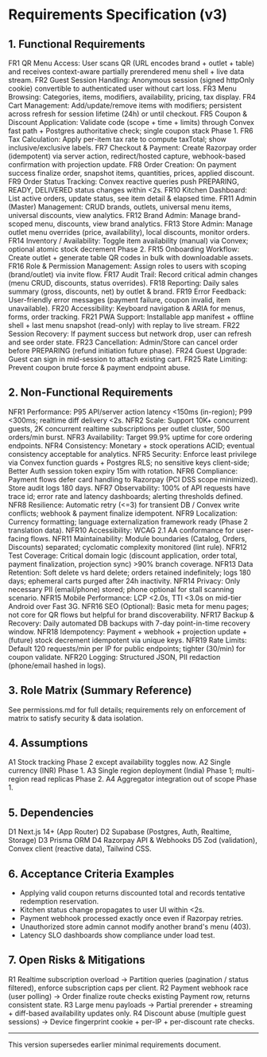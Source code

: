# Requirements Specification (v3)

## 1. Functional Requirements
FR1 QR Menu Access: User scans QR (URL encodes brand + outlet + table) and receives context-aware partially prerendered menu shell + live data stream.
FR2 Guest Session Handling: Anonymous session (signed httpOnly cookie) convertible to authenticated user without cart loss.
FR3 Menu Browsing: Categories, items, modifiers, availability, pricing, tax display.
FR4 Cart Management: Add/update/remove items with modifiers; persistent across refresh for session lifetime (24h) or until checkout.
FR5 Coupon & Discount Application: Validate code (scope + time + limits) through Convex fast path + Postgres authoritative check; single coupon stack Phase 1.
FR6 Tax Calculation: Apply per-item tax rate to compute taxTotal; show inclusive/exclusive labels.
FR7 Checkout & Payment: Create Razorpay order (idempotent) via server action, redirect/hosted capture, webhook-based confirmation with projection update.
FR8 Order Creation: On payment success finalize order, snapshot items, quantities, prices, applied discount.
FR9 Order Status Tracking: Convex reactive queries push PREPARING, READY, DELIVERED status changes within <2s.
FR10 Kitchen Dashboard: List active orders, update status, see item detail & elapsed time.
FR11 Admin (Master) Management: CRUD brands, outlets, universal menu items, universal discounts, view analytics.
FR12 Brand Admin: Manage brand-scoped menu, discounts, view brand analytics.
FR13 Store Admin: Manage outlet menu overrides (price, availability), local discounts, monitor orders.
FR14 Inventory / Availability: Toggle item availability (manual) via Convex; optional atomic stock decrement Phase 2.
FR15 Onboarding Workflow: Create outlet + generate table QR codes in bulk with downloadable assets.
FR16 Role & Permission Management: Assign roles to users with scoping (brand/outlet) via invite flow.
FR17 Audit Trail: Record critical admin changes (menu CRUD, discounts, status overrides).
FR18 Reporting: Daily sales summary (gross, discounts, net) by outlet & brand.
FR19 Error Feedback: User-friendly error messages (payment failure, coupon invalid, item unavailable).
FR20 Accessibility: Keyboard navigation & ARIA for menus, forms, order tracking.
FR21 PWA Support: Installable app manifest + offline shell + last menu snapshot (read-only) with replay to live stream.
FR22 Session Recovery: If payment success but network drop, user can refresh and see order state.
FR23 Cancellation: Admin/Store can cancel order before PREPARING (refund initiation future phase).
FR24 Guest Upgrade: Guest can sign in mid-session to attach existing cart.
FR25 Rate Limiting: Prevent coupon brute force & payment endpoint abuse.

## 2. Non-Functional Requirements
NFR1 Performance: P95 API/server action latency <150ms (in-region); P99 <300ms; realtime diff delivery <2s.
NFR2 Scale: Support 10K+ concurrent guests, 2K concurrent realtime subscriptions per outlet cluster, 500 orders/min burst.
NFR3 Availability: Target 99.9% uptime for core ordering endpoints.
NFR4 Consistency: Monetary + stock operations ACID; eventual consistency acceptable for analytics.
NFR5 Security: Enforce least privilege via Convex function guards + Postgres RLS; no sensitive keys client-side; Better Auth session token expiry 15m with rotation.
NFR6 Compliance: Payment flows defer card handling to Razorpay (PCI DSS scope minimized). Store audit logs 180 days.
NFR7 Observability: 100% of API requests have trace id; error rate and latency dashboards; alerting thresholds defined.
NFR8 Resilience: Automatic retry (<=3) for transient DB / Convex write conflicts; webhook & payment finalize idempotent.
NFR9 Localization: Currency formatting; language externalization framework ready (Phase 2 translation data).
NFR10 Accessibility: WCAG 2.1 AA conformance for user-facing flows.
NFR11 Maintainability: Module boundaries (Catalog, Orders, Discounts) separated; cyclomatic complexity monitored (lint rule).
NFR12 Test Coverage: Critical domain logic (discount application, order total, payment finalization, projection sync) >90% branch coverage.
NFR13 Data Retention: Soft delete vs hard delete; orders retained indefinitely; logs 180 days; ephemeral carts purged after 24h inactivity.
NFR14 Privacy: Only necessary PII (email/phone) stored; phone optional for stall scanning scenario.
NFR15 Mobile Performance: LCP <2.0s, TTI <3.0s on mid-tier Android over Fast 3G.
NFR16 SEO (Optional): Basic meta for menu pages; not core for QR flows but helpful for brand discoverability.
NFR17 Backup & Recovery: Daily automated DB backups with 7-day point-in-time recovery window.
NFR18 Idempotency: Payment + webhook + projection update + (future) stock decrement idempotent via unique keys.
NFR19 Rate Limits: Default 120 requests/min per IP for public endpoints; tighter (30/min) for coupon validate.
NFR20 Logging: Structured JSON, PII redaction (phone/email hashed in logs).

## 3. Role Matrix (Summary Reference)
See permissions.md for full details; requirements rely on enforcement of matrix to satisfy security & data isolation.

## 4. Assumptions
A1 Stock tracking Phase 2 except availability toggles now.
A2 Single currency (INR) Phase 1.
A3 Single region deployment (India) Phase 1; multi-region read replicas Phase 2.
A4 Aggregator integration out of scope Phase 1.

## 5. Dependencies
D1 Next.js 14+ (App Router)
D2 Supabase (Postgres, Auth, Realtime, Storage)
D3 Prisma ORM
D4 Razorpay API & Webhooks
D5 Zod (validation), Convex client (reactive data), Tailwind CSS.

## 6. Acceptance Criteria Examples
- Applying valid coupon returns discounted total and records tentative redemption reservation.
- Kitchen status change propagates to user UI within <2s.
- Payment webhook processed exactly once even if Razorpay retries.
- Unauthorized store admin cannot modify another brand's menu (403).
- Latency SLO dashboards show compliance under load test.

## 7. Open Risks & Mitigations
R1 Realtime subscription overload -> Partition queries (pagination / status filtered), enforce subscription caps per client.
R2 Payment webhook race (user polling) -> Order finalize route checks existing Payment row, returns consistent state.
R3 Large menu payloads -> Partial prerender + streaming + diff-based availability updates only.
R4 Discount abuse (multiple guest sessions) -> Device fingerprint cookie + per-IP + per-discount rate checks.

---
This version supersedes earlier minimal requirements document.